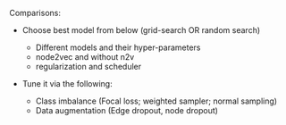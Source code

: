 
Comparisons:
- Choose best model from below (grid-search OR random search)
  - Different models and their hyper-parameters
  - node2vec and without n2v
  - regularization and scheduler

- Tune it via the following:
  - Class imbalance (Focal loss; weighted sampler; normal sampling)
  - Data augmentation (Edge dropout, node dropout)
